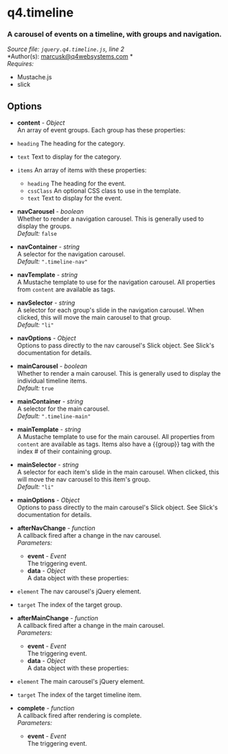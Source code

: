 # q4.timeline

### A carousel of events on a timeline, with groups and navigation.

*Source file: `jquery.q4.timeline.js`, line 2*  
*Author(s): marcusk@q4websystems.com *  
*Requires:*
- Mustache.js
- slick


## Options
- **content** - *Object*  
An array of event groups. Each group has these properties:
- `heading` The heading for the category.
- `text`    Text to display for the category.
- `items`   An array of items with these properties:
    - `heading`  The heading for the event.
    - `cssClass` An optional CSS class to use in the template.
    - `text`     Text to display for the event.  

- **navCarousel** - *boolean*  
Whether to render a navigation carousel.
This is generally used to display the groups.  
*Default:* `false`  

- **navContainer** - *string*  
A selector for the navigation carousel.  
*Default:* `".timeline-nav"`  

- **navTemplate** - *string*  
A Mustache template to use for the navigation carousel.
All properties from `content` are available as tags.  

- **navSelector** - *string*  
A selector for each group's slide in the navigation carousel.
When clicked, this will move the main carousel to that group.  
*Default:* `"li"`  

- **navOptions** - *Object*  
Options to pass directly to the nav carousel's Slick object.
See Slick's documentation for details.  

- **mainCarousel** - *boolean*  
Whether to render a main carousel.
This is generally used to display the individual timeline items.  
*Default:* `true`  

- **mainContainer** - *string*  
A selector for the main carousel.  
*Default:* `".timeline-main"`  

- **mainTemplate** - *string*  
A Mustache template to use for the main carousel.
All properties from `content` are available as tags.
Items also have a {{group}} tag with the index # of their
containing group.  

- **mainSelector** - *string*  
A selector for each item's slide in the main carousel.
When clicked, this will move the nav carousel to this item's group.  
*Default:* `"li"`  

- **mainOptions** - *Object*  
Options to pass directly to the main carousel's Slick object.
See Slick's documentation for details.  

- **afterNavChange** - *function*  
A callback fired after a change in the nav carousel.  
*Parameters:*
    - **event** - *Event*  
    The triggering event.
    - **data** - *Object*  
    A data object with these properties:
- `element` The nav carousel's jQuery element.
- `target`  The index of the target group.

- **afterMainChange** - *function*  
A callback fired after a change in the main carousel.  
*Parameters:*
    - **event** - *Event*  
    The triggering event.
    - **data** - *Object*  
    A data object with these properties:
- `element` The main carousel's jQuery element.
- `target`  The index of the target timeline item.

- **complete** - *function*  
A callback fired after rendering is complete.  
*Parameters:*
    - **event** - *Event*  
    The triggering event.


